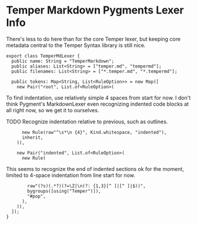 # Temper Markdown Pygments Lexer Info

There's less to do here than for the core Temper lexer, but keeping core
metadata central to the Temper Syntax library is still nice.

    export class TemperMdLexer {
      public name: String = "TemperMarkdown";
      public aliases: List<String> = ["temper.md", "tempermd"];
      public filenames: List<String> = ["*.temper.md", "*.tempermd"];

      public tokens: Map<String, List<RuleOption>> = new Map([
        new Pair("root", List.of<RuleOption>(

To find indentation, use relatively simple 4 spaces from start for now. I don't
think Pygment's MarkdownLexer even recognizing indented code blocks at all right
now, so we get it to ourselves.

TODO Recognize indentation relative to previous, such as outlines.

          new Rule(raw"^\s*\n {4}", Kind.whitespace, "indented"),
          inherit,
        )),

        new Pair("indented", List.of<RuleOption>(
          new Rule(

This seems to recognize the end of indented sections ok for the moment, limited
to 4-space indentation from line start for now.

            raw"(?s)(.*?)(?=\Z|\n(?: {1,3}[^ ]|[^ ]|$))",
            bygroups([using("Temper")]),
            "#pop",
          ),
        )),
      ]);
    }
